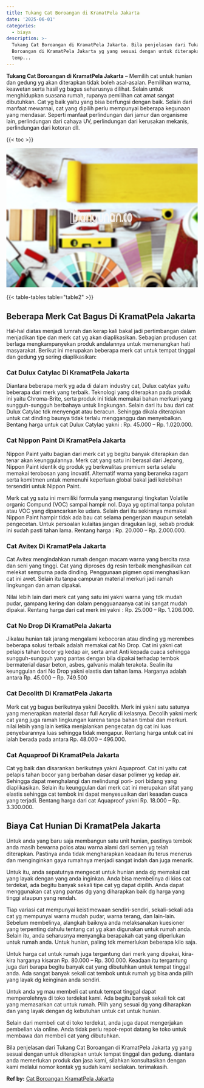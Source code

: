 ```yaml
---
title: Tukang Cat Boroangan di KramatPela Jakarta
date: '2025-06-01'
categories:
  - biaya
description: >-
  Tukang Cat Boroangan di KramatPela Jakarta. Bila penjelasan dari Tukang Cat
  Boroangan di KramatPela Jakarta yg yang sesuai dengan untuk diterapkan untuk
  temp...
---
```


**Tukang Cat Boroangan di KramatPela Jakarta** – Memilih cat untuk hunian dan gedung yg akan diterapkan tidak boleh asal-asalan. Pemilihan warna, keawetan serta hasil yg bagus seharusnya dilihat. Selain untuk menghidupkan suasana rumah, rupanya pemilihan cat amat sangat dibutuhkan. Cat yg baik yaitu yang bisa berfungsi dengan baik. Selain dari manfaat mewarnai, cat yang dipilih perlu mempunyai beberapa kegunaan yang mendasar. Seperti manfaat perlindungan dari jamur dan organisme lain, perlindungan dari cahaya UV, perlindungan dari kerusakan mekanis, perlindungan dari kotoran dll.

{{< toc >}}

![Tukang Cat Boroangan di KramatPela Jakarta](/images/jasa-cat-murah30.png)

{{< table-tables table="table2" >}}

## Beberapa Merk Cat Bagus Di KramatPela Jakarta

Hal-hal diatas menjadi lumrah dan kerap kali bakal jadi pertimbangan dalam menjadikan tipe dan merk cat yg akan diaplikasikan. Sebagian produsen cat berlaga mengkampanyekan produk andalannya untuk memenangkan hati masyarakat. Berikut ini merupakan beberapa merk cat untuk tempat tinggal dan gedung yg sering diaplikasikan:

### Cat Dulux Catylac Di KramatPela Jakarta

Diantara beberapa merk yg ada di dalam industry cat, Dulux catylax yaitu beberapa dari merk yang terbaik. Teknologi yang diterapkan pada produk ini yaitu Chroma-Brite, serta produk ini tidak memakai bahan merkuri yang sungguh-sungguh berbahaya untuk lingkungan. Selain dari itu bau dari cat Dulux Catylac tdk menyengat atau beracun. Sehingga dikala diterapkan untuk cat dinding baunya tidak terlalu mengganggu dan menyebalkan. Bentang harga untuk cat Dulux Catylac yakni : Rp. 45.000 – Rp. 1.020.000.

### Cat Nippon Paint Di KramatPela Jakarta

Nippon Paint yaitu bagian dari merk cat yg begitu banyak diterapkan dan tenar akan keunggulannya. Merk cat yang satu ini berasal dari Jepang, Nippon Paint identik dg produk yg berkwalitas premium serta selalu memakai terobosan yang inovatif. Alternatif warna yang beraneka ragam serta komitmen untuk memenuhi keperluan global bakal jadi kelebihan tersendiri untuk Nippon Paint.

Merk cat yg satu ini memiliki formula yang mengurangi tingkatan Volatile organic Compund (VOC) sampai hampir nol. Daya yg optimal tanpa polutan atau VOC yang dipancarkan ke udara. Selain dari itu sekiranya memakai Nippon Paint hampir tidak ada bau cat selama pengerjaan maupun setelah pengecetan. Untuk persoalan kulaitas jangan diragukan lagi, sebab produk ini sudah pasti tahan lama. Rentang harga : Rp. 20.000 – Rp. 2.000.000.

### Cat Avitex Di KramatPela Jakarta

Cat Avitex mengindahkan rumah dengan macam warna yang bercita rasa dan seni yang tinggi. Cat yang diproses dg resin terbaik menghasilkan cat melekat sempurna pada dinding. Penggunaan pigmen opsi menghasilkan cat ini awet. Selain itu tanpa campuran material merkuri jadi ramah lingkungan dan aman dipakai.

Nilai lebih lain dari merk cat yang satu ini yakni warna yang tdk mudah pudar, gampang kering dan dalam pengguanaanya cat ini sangat mudah dipakai. Rentang harga dari cat merk ini yakni : Rp. 25.000 – Rp. 1.206.000.

### Cat No Drop Di KramatPela Jakarta

Jikalau hunian tak jarang mengalami kebocoran atau dinding yg merembes beberapa solusi terbaik adalah memakai cat No Drop. Cat ini yakni cat pelapis tahan bocor yg kedap air, serta amat Anti kepada cuaca sehingga sungguh-sungguh yang pantas dengan bila dipakai terhadap tembok bermaterial dasar beton, asbes, galvanis malah terakota. Sealin itu keunggulan dari No Drop yakni elastis dan tahan lama. Harganya adalah antara Rp. 45.000 – Rp. 749.500

### Cat Decolith Di KramatPela Jakarta

Merk cat yg bagus berikutnya yakni Decolith. Merk ini yakni satu satunya yang menerapkan material dasar full Acrylic di kelasnya. Decolih yakni merk cat yang juga ramah lingkungan karena tanpa bahan timbal dan merkuri. nilai lebih yang lain ketika menjalankan pengecatan dg cat ini luas penyebarannya luas sehingga tidak mengapur. Rentang harga untuk cat ini ialah berada pada antara Rp. 48.000 – 496.000.

### Cat Aquaproof Di KramatPela Jakarta

Cat yg baik dan disarankan berikutnya yakni Aquaproof. Cat ini yaitu cat pelapis tahan bocor yang berbahan dasar dasar polimer yg kedap air. Sehingga dapat menghalangi dan melindungi pori- pori bidang yang diaplikasikan. Selain itu keunggulan dari merk cat ini merupakan sifat yang elastis sehingga cat tembok ini dapat menyesuaikan dari keaadan cuaca yang terjadi. Bentang harga dari cat Aquaproof yakni Rp. 18.000 – Rp. 3.300.000.

## Biaya Cat Hunian Di KramatPela Jakarta

Untuk anda yang baru saja membangun satu unit hunian, pastinya tembok anda masih bewarna polos atau warna alami dari semen yg telah diterapkan. Pastinya anda tidak mengharapkan keadaan itu terus menerus dan menginginkan gaya rumahnya menjadi sangat indah dan juga menarik.

Untuk itu, anda sepatutnya mengecat untuk hunian anda dg memakai cat yang layak dengan yang anda inginkan. Anda bisa membelinya di kios cat terdekat, ada begitu banyak sekali tipe cat yg dapat dipilih. Anda dapat menggunakan cat yang pantas dg yang diharapkan baik dg harga yang tinggi ataupun yang rendah.

Tiap variasi cat mempunyai keistimewaan sendiri-sendiri, sekali-sekali ada cat yg mempunyai warna mudah pudar, warna terang, dan lain-lain. Sebelum membelinya, alangkah baiknya anda melaksanakan kuesioner yang terpenting dahulu tentang cat yg akan digunakan untuk rumah anda. Selain itu, anda seharusnya menyangka berapakah cat yang diperlukan untuk rumah anda. Untuk hunian, paling tdk memerlukan beberapa kilo saja.

Untuk harga cat untuk rumah juga tergantung dari merk yang dipakai, kira-kira harganya kisaran Rp. 80.000 – Rp. 300.000. Keadaan itu tergantung juga dari barapa begitu banyak cat yang dibutuhkan untuk tempat tinggal anda. Ada sangat banyak sekali cat tembok untuk rumah yg bisa anda pilih yang layak dg keinginan anda sendiri.

Untuk anda yg mau membeli cat untuk tempat tinggal dapat memperolehnya di toko terdekat kami. Ada begitu banyak sekali tok cat yang memasarkan cat untuk rumah. Pilih yang sesuai dg yang diharapkan dan yang layak dengan dg kebutuhan untuk cat untuk hunian.

Selain dari membeli cat di toko terdekat, anda juga dapat mengerjakan pembelian via online. Anda tidak perlu repot-repot datang ke toko untuk membawa dan membeli cat yang dibutuhkan.

Bila penjelasan dari Tukang Cat Boroangan di KramatPela Jakarta yg yang sesuai dengan untuk diterapkan untuk tempat tinggal dan gedung. diantara anda memerlukan produk dan jasa kami, silahkan konsultasikan dengan kami melalui nomor kontak yg sudah kami sediakan. terimakasih.

**Ref by:** [Cat Boroangan KramatPela Jakarta](https://id.wikipedia.org/wiki/Cat)
